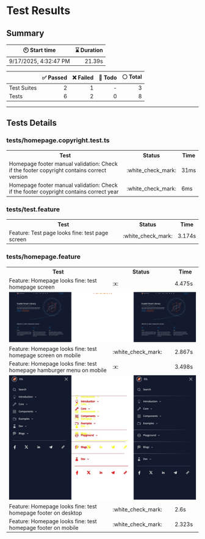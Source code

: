# Test Results
  ## Summary
  
| :clock10: Start time | :hourglass: Duration |
| --- | ---: |
|9/17/2025, 4:32:47 PM|21.39s|

| | :white_check_mark: Passed | :x: Failed | :construction: Todo | :white_circle: Total |
| --- | ---: | ---: | ---:| ---: |
|Test Suites|2|1|-|3|
|Tests|6|2|0|8|



  ---
  ## Tests Details
  ### tests/homepage.copyright.test.ts
<table>
<tr><th>Test</th><th>Status</th><th>Time</th></tr>
<tr><td>Homepage footer manual validation: Check if the footer copyright contains correct version</td><td>:white_check_mark:</td><td>31ms</td></tr>
<tr><td>Homepage footer manual validation: Check if the footer coypright contains correct year</td><td>:white_check_mark:</td><td>6ms</td></tr>
</table>

### tests/test.feature
<table>
<tr><th>Test</th><th>Status</th><th>Time</th></tr>
<tr><td>Feature: Test page looks fine: test page screen</td><td>:white_check_mark:</td><td>3.174s</td></tr>
</table>

### tests/homepage.feature
<table>
<tr><th>Test</th><th>Status</th><th>Time</th></tr>
<tr><td>Feature: Homepage looks fine: test homepage screen</td><td>:x:</td><td>4.475s</td></tr>
<tr><td colspan="3"><img src="https://github.com/exadel-inc/esl/blob/diff-report/homepage.feature/feature-homepage-looks-fine-test-homepage-screen-diff.jpg?raw=true" alt="Test Diff feature-homepage-looks-fine-test-homepage-screen-diff.jpg"/></td></tr><tr><td>Feature: Homepage looks fine: test homepage screen on mobile</td><td>:white_check_mark:</td><td>2.867s</td></tr>
<tr><td>Feature: Homepage looks fine: test homepage hamburger menu on mobile</td><td>:x:</td><td>3.498s</td></tr>
<tr><td colspan="3"><img src="https://github.com/exadel-inc/esl/blob/diff-report/homepage.feature/feature-homepage-looks-fine-test-homepage-hamburger-menu-on-mobile-diff.jpg?raw=true" alt="Test Diff feature-homepage-looks-fine-test-homepage-hamburger-menu-on-mobile-diff.jpg"/></td></tr><tr><td>Feature: Homepage looks fine: test homepage footer on desktop</td><td>:white_check_mark:</td><td>2.6s</td></tr>
<tr><td>Feature: Homepage looks fine: test homepage footer on mobile</td><td>:white_check_mark:</td><td>2.323s</td></tr>
</table>


